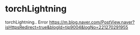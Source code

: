# torchLightning

torchLightning.. Error
https://m.blog.naver.com/PostView.naver?isHttpsRedirect=true&blogId=tip9004&logNo=221270291955